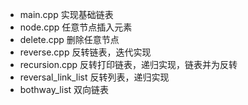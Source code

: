 - main.cpp 实现基础链表
- node.cpp 任意节点插入元素
- delete.cpp 删除任意节点
- reverse.cpp 反转链表，迭代实现
- recursion.cpp 反转打印链表，递归实现，链表并为反转
- reversal_link_list 反转列表，递归实现
- bothway_list 双向链表

